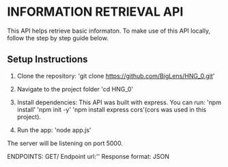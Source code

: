 # INFORMATION RETRIEVAL API

This API helps retrieve basic informaton. 
To make use of this API locally, follow the step by step guide below.

## Setup Instructions

1. Clone the repository:
'git clone https://github.com/BigLens/HNG_0.git'

2. Navigate to the project folder
'cd HNG_0'

3. Install dependencies:
This API was built with express. You can run:
'npm install'
'npm init -y'
'npm install express cors'(cors was used in this project).

4. Run the app:
'node app.js'

The server will be listening on port 5000.

ENDPOINTS:
GET/
Endpoint url:''
Response format: JSON 